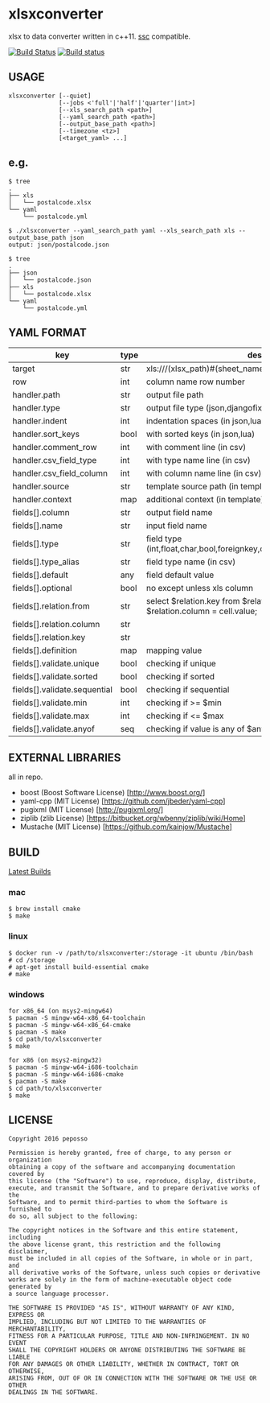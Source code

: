 # xlsxconverter

xlsx to data converter written in c++11.
[ssc](https://github.com/yamionp/spreadsheetconverter/) compatible.

[![Build Status](https://travis-ci.org/peposso/xlsxconverter.svg?branch=master)](https://travis-ci.org/peposso/xlsxconverter)
[![Build status](https://ci.appveyor.com/api/projects/status/mh6nqcgibro2nvho?svg=true)](https://ci.appveyor.com/project/peposso/xlsxconverter)

## USAGE

    xlsxconverter [--quiet]
                  [--jobs <'full'|'half'|'quarter'|int>]
                  [--xls_search_path <path>]
                  [--yaml_search_path <path>]
                  [--output_base_path <path>]
                  [--timezone <tz>]
                  [<target_yaml> ...]
    
## e.g.
    
    $ tree
    .
    ├── xls
    │   └── postalcode.xlsx
    └── yaml
        └── postalcode.yml

    $ ./xlsxconverter --yaml_search_path yaml --xls_search_path xls --output_base_path json
    output: json/postalcode.json

    $ tree
    .
    ├── json
    │   └── postalcode.json
    ├── xls
    │   └── postalcode.xlsx
    └── yaml
        └── postalcode.yml

## YAML FORMAT

| key                      | type | desc |
| ------------------------ | ---- | ---- |
| target                   | str  | xls:///(xlsx_path)#(sheet_name) |
| row                      | int  | column name row number |
| handler.path             | str  | output file path |
| handler.type             | str  | output file type (json,djangofixture,csv,lua,template) |
| handler.indent           | int  | indentation spaces (in json,lua) |
| handler.sort_keys        | bool | with sorted keys (in json,lua) |
| handler.comment_row      | int  | with comment line (in csv) |
| handler.csv_field_type   | int  | with type name line (in csv) |
| handler.csv_field_column | int  | with column name line (in csv) |
| handler.source           | str  | template source path (in template) |
| handler.context          | map  | additional context (in template) |
| fields[].column          | str  | output field name |
| fields[].name            | str  | input field name |
| fields[].type            | str  | field type (int,float,char,bool,foreignkey,datetime,unixtime,isignored) |
| fields[].type_alias      | str  | field type name (in csv) |
| fields[].default         | any  | field default value |
| fields[].optional        | bool | no except unless xls column |
| fields[].relation.from   | str  | select $relation.key from $relation.from when $relation.column = cell.value; |
| fields[].relation.column | str  |  |
| fields[].relation.key    | str  |  |
| fields[].definition      | map  | mapping value |
| fields[].validate.unique     | bool | checking if unique |
| fields[].validate.sorted     | bool | checking if sorted |
| fields[].validate.sequential | bool | checking if sequential |
| fields[].validate.min        | int  | checking if >= $min |
| fields[].validate.max        | int  | checking if <= $max |
| fields[].validate.anyof      | seq  | checking if value is any of $anyof |

## EXTERNAL LIBRARIES

all in repo.

- boost (Boost Software License) [http://www.boost.org/]
- yaml-cpp (MIT License) [https://github.com/jbeder/yaml-cpp]
- pugixml (MIT License) [http://pugixml.org/]
- ziplib (zlib License) [https://bitbucket.org/wbenny/ziplib/wiki/Home]
- Mustache (MIT License) [https://github.com/kainjow/Mustache]


## BUILD

[Latest Builds](https://github.com/peposso/xlsxconverter/releases)

### mac

    $ brew install cmake
    $ make

### linux

    $ docker run -v /path/to/xlsxconverter:/storage -it ubuntu /bin/bash
    # cd /storage
    # apt-get install build-essential cmake
    # make

### windows

    for x86_64 (on msys2-mingw64)
    $ pacman -S mingw-w64-x86_64-toolchain
    $ pacman -S mingw-w64-x86_64-cmake
    $ pacman -S make
    $ cd path/to/xlsxconverter
    $ make

    for x86 (on msys2-mingw32)
    $ pacman -S mingw-w64-i686-toolchain
    $ pacman -S mingw-w64-i686-cmake
    $ pacman -S make
    $ cd path/to/xlsxconverter
    $ make


## LICENSE

    Copyright 2016 peposso

    Permission is hereby granted, free of charge, to any person or organization
    obtaining a copy of the software and accompanying documentation covered by
    this license (the "Software") to use, reproduce, display, distribute,
    execute, and transmit the Software, and to prepare derivative works of the
    Software, and to permit third-parties to whom the Software is furnished to
    do so, all subject to the following:

    The copyright notices in the Software and this entire statement, including
    the above license grant, this restriction and the following disclaimer,
    must be included in all copies of the Software, in whole or in part, and
    all derivative works of the Software, unless such copies or derivative
    works are solely in the form of machine-executable object code generated by
    a source language processor.

    THE SOFTWARE IS PROVIDED "AS IS", WITHOUT WARRANTY OF ANY KIND, EXPRESS OR
    IMPLIED, INCLUDING BUT NOT LIMITED TO THE WARRANTIES OF MERCHANTABILITY,
    FITNESS FOR A PARTICULAR PURPOSE, TITLE AND NON-INFRINGEMENT. IN NO EVENT
    SHALL THE COPYRIGHT HOLDERS OR ANYONE DISTRIBUTING THE SOFTWARE BE LIABLE
    FOR ANY DAMAGES OR OTHER LIABILITY, WHETHER IN CONTRACT, TORT OR OTHERWISE,
    ARISING FROM, OUT OF OR IN CONNECTION WITH THE SOFTWARE OR THE USE OR OTHER
    DEALINGS IN THE SOFTWARE.


